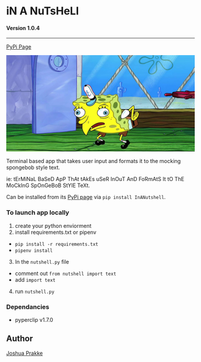 # iN A NuTsHeLl
#### Version 1.0.4
---
[PyPi Page](https://pypi.org/project/InANutshell/)

![mocking spongebob meme](https://github.com/JPrakke/in-a-nutshell/blob/master/assets/mocking-spongebob.jpg)

Terminal based app that takes user input and formats it 
to the mocking spongebob style text. 

ie: tErMiNaL BaSeD ApP ThAt tAkEs uSeR InOuT AnD FoRmAtS 
It tO ThE MoCkInG SpOnGeBoB StYlE TeXt.

Can be installed from its [PyPi page](https://pypi.org/project/InANutshell/)
via `pip install InANutshell`.

### To launch app locally
1. create your python enviorment
2. install requirements.txt or pipenv
  * `pip install -r requirements.txt`
  * `pipenv install`
3. In the `nutshell.py` file 
  * comment out `from nutshell import text`
  * add `import text`
4. run `nutshell.py`

### Dependancies
* pyperclip v1.7.0

## Author
  [Joshua Prakke](https://github.com/JPrakke)
